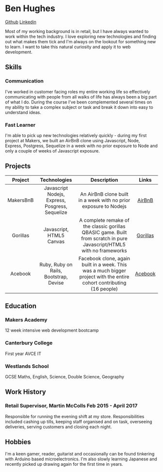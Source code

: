 

# Ben Hughes
[Github](https://github.com/Benjamin-Hughes) [Linkedin](https://www.linkedin.com/in/ben-hughes-uk/)

Most of my working background is in retail, but I have always wanted to work within the tech industry. I love exploring new technologies and finding out what makes them tick and I'm always on the lookout for something new to learn.
I want to take this natural curiosity and apply it to web development.

## Skills

### Communication
I've worked in customer facing roles my entire working life so effectively communicating with people from all walks of life has always been a big part of what I do. During the course I've been complemented several times on my ability to take a complex subject or task and break it down into easy to understand ideas.

### Fast Learner
I'm able to pick up new technologies relatively quickly - during my first project at Makers, we built an AirBnB clone using Javascript, Node, Express, Postgress, Sequelize in a week with no prior exposure to Node and only a couple of weeks of Javascript exposure.



## Projects

| Project | Technologies | Description | Links |
| :-----: | :----------: | :---------:  |:---: |
|  MakersBnB | Javascript Nodejs, Express, Posgress, Sequelize | An AirBnB clone built in a week with no prior exposure to Nodejs | [AirBnB](https://github.com/chuk-chuk/makersbnb) |
| Gorillas | Javascript, HTML5 Canvas| A complete remake of the classic gorillas QBASIC game. Built from scratch in pure Javascript/HTML5 with no frameworks | [Gorillas](https://github.com/Alexander-Blair/gorillas-game-tribute) |
|Acebook | Ruby, Ruby on Rails, Bootstrap, Devise | Facebook clone, again built in a week. This was a much bigger project with the entire cohort contributing (16 people) | [Acebook](https://github.com/makersacademy/acebook-july2017) |

## Education

### Makers Academy
12 week intensive web development bootcamp

### Canterbury College
First year AVCE IT

### Westlands School
GCSE Maths, English, Science, Double Science, Geography

## Work History
### Retail Supervisor, Martin McColls Feb 2015 - April 2017
Responsible for running the evening shift at my store. Responsibilities included cashing up tills, keeping staff organised and on task, overseeing deliveries, serving customers and closing each night.

## Hobbies

I'm a keen gamer, reader, guitarist and occasionally can be found tinkering with Arduino based microelectronics. I'm also slowly learning Japanese and recently picked up drawing again for the first time in years. 
